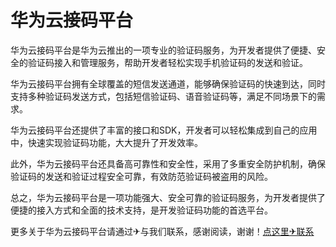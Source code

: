 # 华为云接码平台

华为云接码平台是华为云推出的一项专业的验证码服务，为开发者提供了便捷、安全的验证码接入和管理服务，帮助开发者轻松实现手机验证码的发送和验证。

华为云接码平台拥有全球覆盖的短信发送通道，能够确保验证码的快速到达，同时支持多种验证码发送方式，包括短信验证码、语音验证码等，满足不同场景下的需求。

华为云接码平台还提供了丰富的接口和SDK，开发者可以轻松集成到自己的应用中，快速实现验证码功能，大大提升了开发效率。

此外，华为云接码平台还具备高可靠性和安全性，采用了多重安全防护机制，确保验证码的发送和验证过程安全可靠，有效防范验证码被盗用的风险。

总之，华为云接码平台是一项功能强大、安全可靠的验证码服务，为开发者提供了便捷的接入方式和全面的技术支持，是开发验证码功能的首选平台。

更多关于华为云接码平台请通过✈与我们联系，感谢阅读，谢谢！[点这里✈联系](https://a.k02.cc)